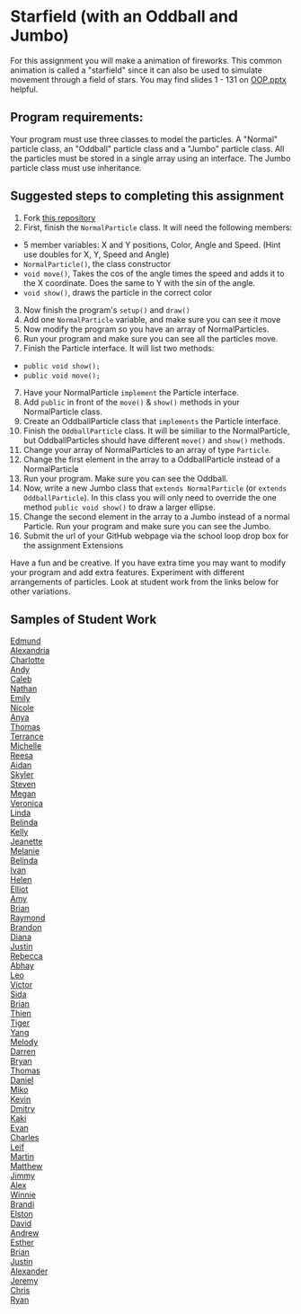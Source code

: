 Starfield (with an Oddball and Jumbo)
=========================
For this assignment you will make a animation of fireworks. This common animation is called a "starfield" since it can also be used to simulate movement through a field of stars. You may find slides 1 - 131 on <a href="https://drive.google.com/open?id=0Bz2ZkT6qWPYTN3NOQkh1eGR4Wmc">OOP.pptx</a> helpful.
 
Program requirements:
---------------------
Your program must use three classes to model the particles. A "Normal" particle class, an "Oddball" particle class and a "Jumbo" particle class. All the particles must be stored in a single array using an interface. The Jumbo particle class must use inheritance.

Suggested steps to completing this assignment
-----------------------------------
1. Fork [this repository](https://github.com/APCSLowell/Starfield)  
2. First, finish the `NormalParticle` class. It will need the following members:
  * 5 member variables: X and Y positions, Color, Angle and Speed. (Hint use doubles for X, Y, Speed and Angle)
  * `NormalParticle()`, the class constructor
  * `void move()`, Takes the cos of the angle times the speed and adds it to the X coordinate. Does the same to Y with the sin of the angle.
  * `void show()`, draws the particle in the correct color
3. Now finish the program's `setup()` and `draw()`
4. Add one `NormalParticle` variable, and make sure you can see it move
5. Now modify the program so you have an array of NormalParticles.
6. Run your program and make sure you can see all the particles move.
6. Finish the Particle interface. It will list two methods:
  * `public void show();`
  * `public void move();`
7. Have your NormalParticle `implement` the Particle interface.
8. Add `public` in front of the `move()` & `show()` methods in your NormalParticle class.
9. Create an OddballParticle class that `implements` the Particle interface.
10. Finish the `OddballParticle` class. It will be similiar to the NormalParticle, but OddballParticles should have different `move()` and `show()` methods.
11. Change your array of NormalParticles to an array of type `Particle`.
12. Change the first element in the array to a OddballParticle instead of a NormalParticle
13. Run your program. Make sure you can see the Oddball.
13. Now, write a new Jumbo class that `extends NormalParticle` (or `extends OddballParticle`). In this class you will only need to override the one method `public void show()` to draw a larger ellipse. 
14. Change the second element in the array to a Jumbo instead of a normal Particle. Run your program and make sure you can see the Jumbo.
15. Submit the url of your GitHub webpage via the school loop drop box for the assignment
Extensions  

Have a fun and be creative. If you have extra time you may want to modify your program and add extra features. Experiment with different arrangements of particles. Look at student work from the links below for other variations.

Samples of Student Work
-----------------------
[Edmund](http://firework999363.github.io/Starfield/)  
[Alexandria](http://alexandria893.github.io/Starfield/)  
[Charlotte](http://charzan.github.io/Starfield/)  
[Andy](http://huangandy54.github.io/Starfield/)  
[Caleb](http://caleblowellapcs.github.io/Starfield/)  
[Nathan](http://noobsicle.github.io/Starfield/)  
[Emily](http://emyee19.github.io/Starfield/)  
[Nicole](http://nicolethai.github.io/Starfield/)  
[Anya](http://anyacakes.github.io/Starfield/)  
[Thomas](http://leechak.github.io/Starfield/)  
[Terrance](http://auxoworks.github.io/Starfield/)  
[Michelle](http://xmichellex.github.io/Starfield/)  
[Reesa](http://aljini.github.io/Starfield/)  
[Aidan](http://hakyojin.github.io/Starfield/)  
[Skyler](http://skymefly.github.io/Starfield/)  
[Steven](http://crzysteven.github.io/Starfield/)  
[Megan](http://meegee98.github.io/Starfield/)  
[Veronica](http://vewhite.github.io/Starfield/)  
[Linda](http://wanglindal.github.io/Starfield/)  
[Belinda](http://belindatan.github.io/Starfield/)  
[Kelly](http://kellyhuang21.github.io/Starfield/)  
[Jeanette](http://roquefortt.github.io/Starfield/)  
[Melanie](http://melaniepeng.github.io/Starfield/)  
[Belinda](http://apcshoward.github.io/Starfield/)  
[Ivan](http://greypoupon.github.io/Starfield/)  
[Helen](http://hezhang2.github.io/Starfield/)  
[Elliot](http://elliottdebruin.github.io/Starfield/)  
[Amy](http://amhe3.github.io/Starfield/)  
[Brian](http://brianlam37.github.io/Starfield/)  
[Raymond](http://raymondshew.github.io/Starfield/)  
[Brandon](http://brfong1.github.io/Starfield/)  
[Diana](http://dianaguan.github.io/Starfield/)  
[Justin](http://theotherjustin.github.io/Starfield/)  
[Rebecca](http://rebeckur.github.io/Starfield/)  
[Abhay](http://negiabhay98.github.io/Starfield/)  
[Leo](http://lkitano.github.io/Starfield/)  
[Victor](http://anonymousm3xican.github.io/Starfield/)  
[Sida](http://sidaqin.github.io/Starfield/)  
[Brian](http://btx123.github.io/Starfield/)  
[Thien](http://thtran1.github.io/Starfield/)  
[Tiger](http://tigerrlao.github.io/Starfield/)  
[Yang](http://giangd.github.io/Starfield/)  
[Melody](http://itsmelodious.github.io/Starfield/)  
[Darren](http://darrenapcs.github.io/Starfield/)  
[Bryan](http://articlegend.github.io/Starfield/)  
[Thomas](http://whatarethose.github.io/Starfield/)  
[Daniel](http://donutdaniel.github.io/Starfield/)  
[Miko](http://mikolajkrajewski.github.io/Starfield/)  
[Kevin](http://oohklim.github.io/Starfield/)  
[Dmitry](http://dkuliaev.github.io/Starfield/)  
[Kaki](http://kaki123.github.io/Starfield/)  
[Evan](http://evhuang.github.io/Starfield/)  
[Charles](https://github.com/APCSLowell/Starfield)  
[Leif](http://leifmorgan.github.io/Starfield/)  
[Martin](http://marrtinj.github.io/Starfield/)  
[Matthew](http://yeahmatts.github.io/Starfield/)  
[Jimmy](http://furiouspenguins.github.io/Starfield/)  
[Alex](http://alexlo1.github.io/Starfield/)  
[Winnie](http://winnie3269.github.io/Starfield/)  
[Brandi](http://brw1221.github.io/Starfield/)  
[Elston](http://458elma.github.io/Starfield/)  
[David](http://unuse45.github.io/Starfield/)  
[Andrew](http://frostytimp.github.io/Starfield/)  
[Esther](http://elam2016.github.io/Starfield/)  
[Brian](http://librian415.github.io/Starfield/)  
[Justin](http://justinleong360.github.io/Starfield/)  
[Alexander](http://alzhu1.github.io/Starfield/)  
[Jeremy](http://gitrektapcs.github.io/Starfield/)  
[Chris](http://cjlim2007apcs.github.io/Starfield/)  
[Ryan](http://ryanjacko.github.io/Starfield/)  
